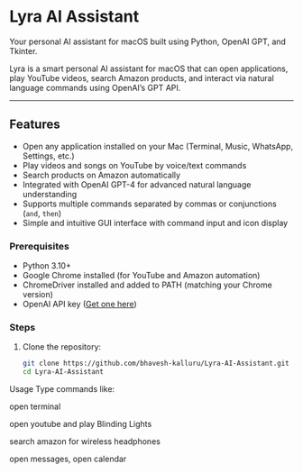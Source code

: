 
# Lyra AI Assistant
Your personal AI assistant for macOS built using Python, OpenAI GPT, and Tkinter.

Lyra is a smart personal AI assistant for macOS that can open applications, play YouTube videos, search Amazon products, and interact via natural language commands using OpenAI’s GPT API.

---

## Features

- Open any application installed on your Mac (Terminal, Music, WhatsApp, Settings, etc.)
- Play videos and songs on YouTube by voice/text commands
- Search products on Amazon automatically
- Integrated with OpenAI GPT-4 for advanced natural language understanding
- Supports multiple commands separated by commas or conjunctions (`and`, `then`)
- Simple and intuitive GUI interface with command input and icon display

### Prerequisites

- Python 3.10+  
- Google Chrome installed (for YouTube and Amazon automation)  
- ChromeDriver installed and added to PATH (matching your Chrome version)  
- OpenAI API key ([Get one here](https://platform.openai.com/account/api-keys))  

### Steps

1. Clone the repository:  
   ```bash
   git clone https://github.com/bhavesh-kalluru/Lyra-AI-Assistant.git
   cd Lyra-AI-Assistant

   
Usage
Type commands like:

open terminal

open youtube and play Blinding Lights

search amazon for wireless headphones

open messages, open calendar
